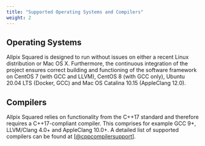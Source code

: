 ```yaml
---
title: "Supported Operating Systems and Compilers"
weight: 2
---
```


## Operating Systems

Allpix Squared is designed to run without issues on either a recent Linux
distribution or Mac OS X. Furthermore, the continuous integration of the
project ensures correct building and functioning of the software framework on
CentOS 7 (with GCC and LLVM), CentOS 8 (with GCC only), Ubuntu 20.04 LTS
(Docker, GCC) and Mac OS Catalina 10.15 (AppleClang 12.0).

## Compilers

Allpix Squared relies on functionality from the C++17 standard and therefore
requires a C++17-compliant compiler. This comprises for example GCC 9+,
LLVM/Clang 4.0+ and AppleClang 10.0+. A detailed list of supported compilers
can be found at \[[@cppcompilersupport]\].


[@cppcompilersupport]: https://en.cppreference.com/w/cpp/compiler_support/17
